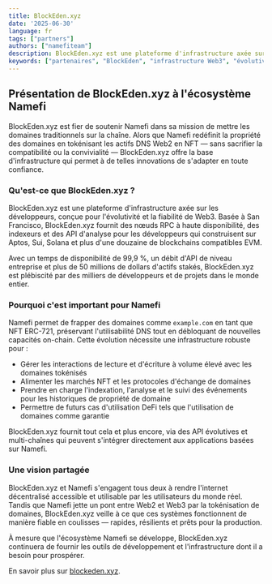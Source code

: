 ```yaml
---
title: BlockEden.xyz
date: '2025-06-30'
language: fr
tags: ["partners"]
authors: ["namefiteam"]
description: BlockEden.xyz est une plateforme d'infrastructure axée sur les développeurs, conçue pour l'évolutivité et la fiabilité de Web3.
keywords: ["partenaires", "BlockEden", "infrastructure Web3", "évolutivité", "fiabilité", "nœuds RPC", "indexeurs", "API d'analyse", "Aptos", "Sui", "Solana", "EVM", "Namefi", "tokénisation de domaine", "NFTs"]
---
```


## **Présentation de BlockEden.xyz à l'écosystème Namefi**

BlockEden.xyz est fier de soutenir Namefi dans sa mission de mettre les domaines traditionnels sur la chaîne. Alors que Namefi redéfinit la propriété des domaines en tokénisant les actifs DNS Web2 en NFT — sans sacrifier la compatibilité ou la convivialité — BlockEden.xyz offre la base d'infrastructure qui permet à de telles innovations de s'adapter en toute confiance.

### **Qu'est-ce que BlockEden.xyz ?**

BlockEden.xyz est une plateforme d'infrastructure axée sur les développeurs, conçue pour l'évolutivité et la fiabilité de Web3. Basée à San Francisco, BlockEden.xyz fournit des nœuds RPC à haute disponibilité, des indexeurs et des API d'analyse pour les développeurs qui construisent sur Aptos, Sui, Solana et plus d'une douzaine de blockchains compatibles EVM.

Avec un temps de disponibilité de 99,9 %, un débit d'API de niveau entreprise et plus de 50 millions de dollars d'actifs stakés, BlockEden.xyz est plébiscité par des milliers de développeurs et de projets dans le monde entier.

### **Pourquoi c'est important pour Namefi**

Namefi permet de frapper des domaines comme `example.com` en tant que NFT ERC-721, préservant l'utilisabilité DNS tout en débloquant de nouvelles capacités on-chain. Cette évolution nécessite une infrastructure robuste pour :

*   Gérer les interactions de lecture et d'écriture à volume élevé avec les domaines tokénisés
*   Alimenter les marchés NFT et les protocoles d'échange de domaines
*   Prendre en charge l'indexation, l'analyse et le suivi des événements pour les historiques de propriété de domaine
*   Permettre de futurs cas d'utilisation DeFi tels que l'utilisation de domaines comme garantie

BlockEden.xyz fournit tout cela et plus encore, via des API évolutives et multi-chaînes qui peuvent s'intégrer directement aux applications basées sur Namefi.

### **Une vision partagée**

BlockEden.xyz et Namefi s'engagent tous deux à rendre l'internet décentralisé accessible et utilisable par les utilisateurs du monde réel. Tandis que Namefi jette un pont entre Web2 et Web3 par la tokénisation de domaines, BlockEden.xyz veille à ce que ces systèmes fonctionnent de manière fiable en coulisses — rapides, résilients et prêts pour la production.

À mesure que l'écosystème Namefi se développe, BlockEden.xyz continuera de fournir les outils de développement et l'infrastructure dont il a besoin pour prospérer.

En savoir plus sur [blockeden.xyz](https://blockeden.xyz).